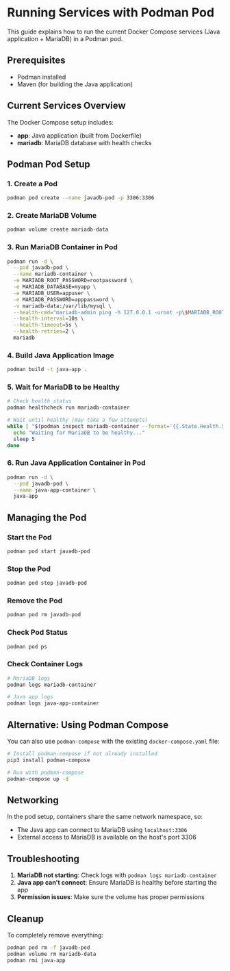 # Running Services with Podman Pod

This guide explains how to run the current Docker Compose services (Java application + MariaDB) in a Podman pod.

## Prerequisites

- Podman installed
- Maven (for building the Java application)

## Current Services Overview

The Docker Compose setup includes:
- **app**: Java application (built from Dockerfile)
- **mariadb**: MariaDB database with health checks

## Podman Pod Setup

### 1. Create a Pod

```bash
podman pod create --name javadb-pod -p 3306:3306
```

### 2. Create MariaDB Volume

```bash
podman volume create mariadb-data
```

### 3. Run MariaDB Container in Pod

```bash
podman run -d \
  --pod javadb-pod \
  --name mariadb-container \
  -e MARIADB_ROOT_PASSWORD=rootpassword \
  -e MARIADB_DATABASE=myapp \
  -e MARIADB_USER=appuser \
  -e MARIADB_PASSWORD=apppassword \
  -v mariadb-data:/var/lib/mysql \
  --health-cmd="mariadb-admin ping -h 127.0.0.1 -uroot -p\$MARIADB_ROOT_PASSWORD --silent" \
  --health-interval=10s \
  --health-timeout=5s \
  --health-retries=2 \
  mariadb
```

### 4. Build Java Application Image

```bash
podman build -t java-app .
```

### 5. Wait for MariaDB to be Healthy

```bash
# Check health status
podman healthcheck run mariadb-container

# Wait until healthy (may take a few attempts)
while [ "$(podman inspect mariadb-container --format='{{.State.Health.Status}}')" != "healthy" ]; do
  echo "Waiting for MariaDB to be healthy..."
  sleep 5
done
```

### 6. Run Java Application Container in Pod

```bash
podman run -d \
  --pod javadb-pod \
  --name java-app-container \
  java-app
```

## Managing the Pod

### Start the Pod
```bash
podman pod start javadb-pod
```

### Stop the Pod
```bash
podman pod stop javadb-pod
```

### Remove the Pod
```bash
podman pod rm javadb-pod
```

### Check Pod Status
```bash
podman pod ps
```

### Check Container Logs
```bash
# MariaDB logs
podman logs mariadb-container

# Java app logs
podman logs java-app-container
```

## Alternative: Using Podman Compose

You can also use `podman-compose` with the existing `docker-compose.yaml` file:

```bash
# Install podman-compose if not already installed
pip3 install podman-compose

# Run with podman-compose
podman-compose up -d
```

## Networking

In the pod setup, containers share the same network namespace, so:
- The Java app can connect to MariaDB using `localhost:3306`
- External access to MariaDB is available on the host's port 3306

## Troubleshooting

1. **MariaDB not starting**: Check logs with `podman logs mariadb-container`
2. **Java app can't connect**: Ensure MariaDB is healthy before starting the app
3. **Permission issues**: Make sure the volume has proper permissions

## Cleanup

To completely remove everything:

```bash
podman pod rm -f javadb-pod
podman volume rm mariadb-data
podman rmi java-app
```